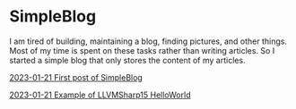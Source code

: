 # SimpleBlog

I am tired of building, maintaining a blog, finding pictures, and other things. Most of my time is spent on these tasks rather than writing articles. So I started a simple blog that only stores the content of my articles.

[2023-01-21 First post of SimpleBlog](post/2023-01-21-First-post-of-SimpleBlog.md)

[2023-01-21 Example of LLVMSharp15 HelloWorld](post/2023-01-21-Example-of-LLVMSharp15-HelloWorld.md)

